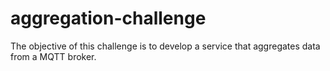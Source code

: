 # aggregation-challenge
The objective of this challenge is to develop a service that aggregates data from a MQTT broker.
